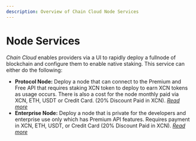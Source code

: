 ```yaml
---
description: Overview of Chain Cloud Node Services
---
```


# Node Services

_Chain Cloud_ enables providers via a UI to rapidly deploy a fullnode of blockchain and configure them to enable native staking. This service can either do the following:

* **Protocol Node:** Deploy a node that can connect to the Premium and Free API that requires staking XCN token to deploy to earn XCN tokens as usage occurs. There is also a cost for the node monthly paid via XCN, ETH, USDT or Credit Card. (20% Discount Paid in XCN). [_Read more_](./protocol-node/protocol-node.md)
* **Enterprise Node:** Deploy a node that is private for the developers and enterprise use only which has Premium API features. Requires payment in XCN, ETH, USDT, or Credit Card (20% Discount Paid in XCN). [_Read more_](./enterprise-node.md)